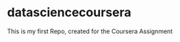 datasciencecoursera
===================

This is my first Repo, created for the Coursera Assignment
